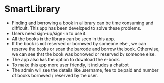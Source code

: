 # SmartLibrary
* Finding and borrowing a book in a library can be time consuming and difficult. This app has been developed to solve these problems.
* Users need sign-up/sign-in to use it.
* All the books in the library can be seen in this app.
* If the book is not reserved or borrowed by someone else , we can reserve the books or scan the barcode and borrow the book. Otherwise, we can see that the book was borrowed or reserved by someone else.
* The app also has the option to download the e-book.
* To make this app more user friendly, it includes a chatbot
* The admin will see the details like username, fee to be paid and number of books borrowed / reserved by the user.
